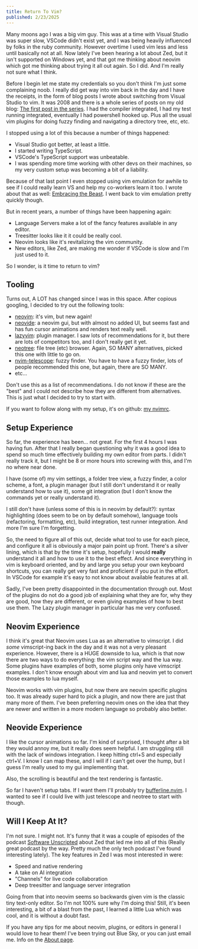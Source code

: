 ```yaml
---
title: Return To Vim?
published: 2/23/2025
---
```

Many moons ago I was a big vim guy.  This was at a time with Visual Studio was super slow, VSCode didn't exist yet, and I was being heavily influenced by folks in the ruby community.  However overtime I used vim less and less until basically not at all.  Now lately I've been hearing a lot about Zed, but it isn't supported on Windows yet, and that got me thinking about neovim which got me thinking about trying it all out again.  So I did.  And I'm really not sure what I think.
<!-- excerpt -->
Before I begin let me state my credentials so you don't think I'm just some complaining noob.  I really did get way into vim back in the day and I have the receipts, in the form of blog posts I wrote about switching from Visual Studio to vim.  It was 2008 and there is a whole series of posts on my old blog: [The first post in the series](http://kevin-berridge.blogspot.com/2008/09/visual-studio-development.html).  I had the compiler integrated, I had my test running integrated, eventually I had powershell hooked up.  Plus all the usual vim plugins for doing fuzzy finding and navigating a directory tree, etc, etc.

I stopped using a lot of this because a number of things happened:

- Visual Studio got better, at least a little.
- I started writing TypeScript.
- VSCode's TypeScript support was unbeatable.
- I was spending more time working with other devs on their machines, so my very custom setup was becoming a bit of a liability.

Because of that last point I even stopped using vim emulation for awhile to see if I could really learn VS and help my co-workers learn it too.  I wrote about that as well: [Embracing the Beast](http://kevin-berridge.blogspot.com/2013/10/embracing-beast.html).  I went back to vim emulation pretty quickly though.

But in recent years, a number of things have been happening again:

- Language Servers make a lot of the fancy features available in any editor.
- Treesitter looks like it it could be really cool.
- Neovim looks like it's revitalizing the vim community.
- New editors, like Zed, are making me wonder if VSCode is slow and I'm just used to it.

So I wonder, is it time to return to vim?

## Tooling

Turns out, A LOT has changed since I was in this space.  After copious googling, I decided to try out the following tools:

- [neovim](https://neovim.io/): it's vim, but new again!
- [neovide](https://neovide.dev/): a neovim gui, but with almost no added UI, but seems fast and has fun cursor animations and renders text really well.
- [lazyvim](http://www.lazyvim.org/): plugin manager.  I saw lots of recommendations for it, but there are lots of competitors too, and I don't really get it yet.
- [neotree](https://github.com/nvim-neo-tree/neo-tree.nvim): file tree (etc) browser.  Again, SO MANY alternatives, picked this one with little to go on.
- [nvim-telescope](https://github.com/nvim-telescope/telescope.nvim): fuzzy finder.  You have to have a fuzzy finder, lots of people recommended this one, but again, there are SO MANY.
- etc...

Don't use this as a list of recommendations.  I do not know if these are the "best" and I could not describe how they are different from alternatives.  This is just what I decided to try to start with.

If you want to follow along with my setup, it's on github: [my nvimrc](https://github.com/kberridge/nvimrc).

## Setup Experience

So far, the experience has been...  not great.  For the first 4 hours I was having fun.  After that I really began questioning why it was a good idea to spend so much time effectively building my own editor from parts.  I didn't really track it, but I might be 8 or more hours into screwing with this, and I'm no where near done.

I have (some of) my vim settings, a folder tree view, a fuzzy finder, a color scheme, a font, a plugin manager (but I still don't understand it or really understand how to use it), some git integration (but I don't know the commands yet or really understand it).

I still don't have (unless some of this is in neovim by default?): syntax highlighting (does seem to be on by default somehow), language tools (refactoring, formatting, etc), build integration, test runner integration.  And more I'm sure I'm forgetting.

So, the need to figure all of this out, decide what tool to use for each piece, and configure it all is obviously a major pain point up front.  There's a silver lining, which is that by the time it's setup, hopefully I would **really** understand it all and how to use it to the best effect.  And since everything in vim is keyboard oriented, and by and large you setup your own keyboard shortcuts, you can really get very fast and proficient if you put in the effort.  In VSCode for example it's easy to not know about available features at all.

Sadly, I've been pretty disappointed in the documentation through out.  Most of the plugins do not do a good job of explaining what they are for, why they are good, how they are different, or even giving examples of how to best use them.  The Lazy plugin manager in particular has me very confused.

## Neovim Experience

I think it's great that Neovim uses Lua as an alternative to vimscript.  I did *some* vimscript-ing back in the day and it was not a very pleasant experience.  However, there is a HUGE downside to lua, which is that now there are two ways to do everything: the vim script way and the lua way.  Some plugins have examples of both, some plugins only have vimscript examples.  I don't know enough about vim and lua and neovim yet to convert those examples to lua myself.

Neovim works with vim plugins, but now there are neovim specific plugins too.  It was already super hard to pick a plugin, and now there are just that many more of them.  I've been preferring neovim ones on the idea that they are newer and written in a more modern language so probably also better.

## Neovide Experience

I like the cursor animations so far.  I'm kind of surprised, I thought after a bit they would annoy me, but it really does seem helpful.  I am struggling still with the lack of windows integration.  I keep hitting ctrl+S and especially ctrl+V.  I know I can map these, and I will if I can't get over the hump, but I guess I'm really used to my gui implementing that.

Also, the scrolling is beautiful and the text rendering is fantastic.

So far I haven't setup tabs.  If I want them I'll probably try [bufferline.nvim](https://github.com/akinsho/bufferline.nvim).  I wanted to see if I could live with just telescope and neotree to start with though.

## Will I Keep At It?
I'm not sure.  I might not.  It's funny that it was a couple of episodes of the podcast [Software Unscripted](https://www.patreon.com/SoftwareUnscripted) about Zed that led me into all of this (Really great podcast by the way.  Pretty much the only tech podcast I've found interesting lately).  The key features in Zed I was most interested in were:

- Speed and native rendering
- A take on AI integration
- "Channels" for live code collaboration
- Deep treesitter and language server integration

Going from that into neovim seems so backwards given vim is the classic tiny text-only editor.  So I'm not 100% sure why I'm doing this!  Still, it's been interesting, a bit of a blast from the past, I learned a little Lua which was cool, and it is without a doubt fast.

If you have any tips for me about neovim, plugins, or editors in general I would love to hear them!  I've been trying out Blue Sky, or you can just email me.  Info on the [About page](/about).
